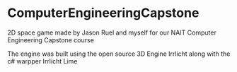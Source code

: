 ComputerEngineeringCapstone
===========================

2D space game made by Jason Ruel and myself for our NAIT Computer Engineering Capstone course

The engine was built using the open source 3D Engine Irrlicht along with the c# warpper Irrlicht Lime
